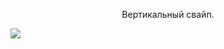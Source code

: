 <div style="text-align: center; display: inline;">
<p>Вертикальный свайп.</p>
<img src="https://github.com/osifata/QML/assets/103882155/ce6df2e2-5eba-4381-9153-b3ff97151224"/>
</div>